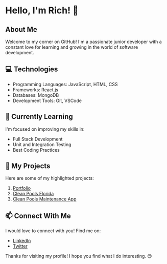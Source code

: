 
# Hello, I'm Rich! 👋

## About Me

Welcome to my corner on GitHub! I'm a passionate junior developer with a constant love for learning and growing in the world of software development.

## 💻 Technologies

- Programming Languages: JavaScript, HTML, CSS
- Frameworks: React.js
- Databases: MongoDB
- Development Tools: Git, VSCode

## 🌱 Currently Learning

I'm focused on improving my skills in:

- Full Stack Development
- Unit and Integration Testing
- Best Coding Practices

## 🚀 My Projects

Here are some of my highlighted projects:

1. [Portfolio](http://www.findingrich.com)
2. [Clean Pools Florida](http://www.cleanpoolsflorida.com)
3. [Clean Pools Maintenance App](https://rich-taveras.github.io/cleanpoolsapp)

## 📫 Connect With Me

I would love to connect with you! Find me on:

- [LinkedIn](https://www.linkedin.com/in/richard-taveras-988842174/)
- [Twitter](http://twitter.com/taverasr)

Thanks for visiting my profile! I hope you find what I do interesting. 😊
